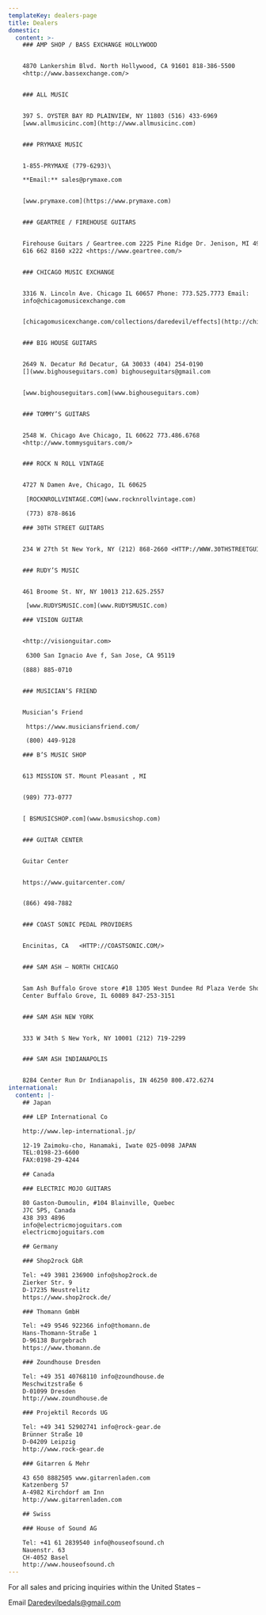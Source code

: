 ```yaml
---
templateKey: dealers-page
title: Dealers
domestic:
  content: >-
    ### AMP SHOP / BASS EXCHANGE HOLLYWOOD


    4870 Lankershim Blvd. North Hollywood, CA 91601 818-386-5500
    <http://www.bassexchange.com/>


    ### ALL MUSIC


    397 S. OYSTER BAY RD PLAINVIEW, NY 11803 (516) 433-6969
    [www.allmusicinc.com](http://www.allmusicinc.com)


    ### PRYMAXE MUSIC


    1-855-PRYMAXE (779-6293)\

    **Email:** sales@prymaxe.com 


    [www.prymaxe.com](https://www.prymaxe.com)


    ### GEARTREE / FIREHOUSE GUITARS


    Firehouse Guitars / Geartree.com 2225 Pine Ridge Dr. Jenison, MI 49428 Phone
    616 662 8160 x222 <https://www.geartree.com/>


    ### CHICAGO MUSIC EXCHANGE


    3316 N. Lincoln Ave. Chicago IL 60657 Phone: 773.525.7773 Email:
    info@chicagomusicexchange.com


    [chicagomusicexchange.com/collections/daredevil/effects](http://chicagomusicexchange.com/collections/daredevil/effects)


    ### BIG HOUSE GUITARS


    2649 N. Decatur Rd Decatur, GA 30033 (404) 254-0190
    [](www.bighouseguitars.com) bighouseguitars@gmail.com


    [www.bighouseguitars.com](www.bighouseguitars.com)


    ### TOMMY’S GUITARS


    2548 W. Chicago Ave Chicago, IL 60622 773.486.6768
    <http://www.tommysguitars.com/>


    ### ROCK N ROLL VINTAGE


    4727 N Damen Ave, Chicago, IL 60625

     [ROCKNROLLVINTAGE.COM](www.rocknrollvintage.com)

     (773) 878-8616

    ### 30TH STREET GUITARS


    234 W 27th St New York, NY (212) 868-2660 <HTTP://WWW.30THSTREETGUITARS.COM>


    ### RUDY’S MUSIC


    461 Broome St. NY, NY 10013 212.625.2557

     [www.RUDYSMUSIC.com](www.RUDYSMUSIC.com)

    ### VISION GUITAR


    <http://visionguitar.com>

     6300 San Ignacio Ave f, San Jose, CA 95119 

    (888) 885-0710


    ### MUSICIAN’S FRIEND


    Musician’s Friend

     https://www.musiciansfriend.com/

     (800) 449-9128

    ### B’S MUSIC SHOP


    613 MISSION ST. Mount Pleasant , MI 


    (989) 773-0777


    [ BSMUSICSHOP.com](www.bsmusicshop.com)


    ### GUITAR CENTER


    Guitar Center 


    https://www.guitarcenter.com/ 


    (866) 498-7882


    ### COAST SONIC PEDAL PROVIDERS


    Encinitas, CA   <HTTP://COASTSONIC.COM/>


    ### SAM ASH – NORTH CHICAGO


    Sam Ash Buffalo Grove store #18 1305 West Dundee Rd Plaza Verde Shopping
    Center Buffalo Grove, IL 60089 847-253-3151


    ### SAM ASH NEW YORK


    333 W 34th S New York, NY 10001 (212) 719-2299


    ### SAM ASH INDIANAPOLIS


    8284 Center Run Dr Indianapolis, IN 46250 800.472.6274
international:
  content: |-
    ## Japan

    ### LEP International Co

    http://www.lep-international.jp/

    12-19 Zaimoku-cho, Hanamaki, Iwate 025-0098 JAPAN
    TEL:0198-23-6600
    FAX:0198-29-4244

    ## Canada

    ### ELECTRIC MOJO GUITARS

    80 Gaston-Dumoulin, #104 Blainville, Quebec
    J7C 5P5, Canada
    438 393 4896
    info@electricmojoguitars.com
    electricmojoguitars.com

    ## Germany

    ### Shop2rock GbR

    Tel: +49 3981 236900 info@shop2rock.de
    Zierker Str. 9
    D-17235 Neustrelitz
    https://www.shop2rock.de/

    ### Thomann GmbH

    Tel: +49 9546 922366 info@thomann.de
    Hans-Thomann-Straße 1
    D-96138 Burgebrach
    https://www.thomann.de

    ### Zoundhouse Dresden

    Tel: +49 351 40768110 info@zoundhouse.de
    Meschwitzstraße 6
    D-01099 Dresden
    http://www.zoundhouse.de

    ### Projektil Records UG

    Tel: +49 341 52902741 info@rock-gear.de
    Brünner Straße 10
    D-04209 Leipzig
    http://www.rock-gear.de

    ### Gitarren & Mehr

    43 650 8882505 www.gitarrenladen.com
    Katzenberg 57
    A-4982 Kirchdorf am Inn
    http://www.gitarrenladen.com

    ## Swiss

    ### House of Sound AG

    Tel: +41 61 2839540 info@houseofsound.ch
    Nauenstr. 63
    CH-4052 Basel
    http://www.houseofsound.ch
---
```

For all sales and pricing inquiries within the United States –

Email Daredevilpedals@gmail.com
